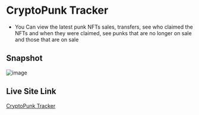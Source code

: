 # CryptoPunk Tracker
- You Can view the latest punk NFTs sales, transfers, see who claimed the NFTs and when they were claimed, see punks that are no longer on sale and those that are on sale
## Snapshot
![image](https://github.com/user-attachments/assets/e80e8b11-e2fa-4393-8bb8-f65e59aab2db)
## Live Site Link
[CryptoPunk Tracker](https://calebomondi.github.io/cryptopunk-tracker/)

